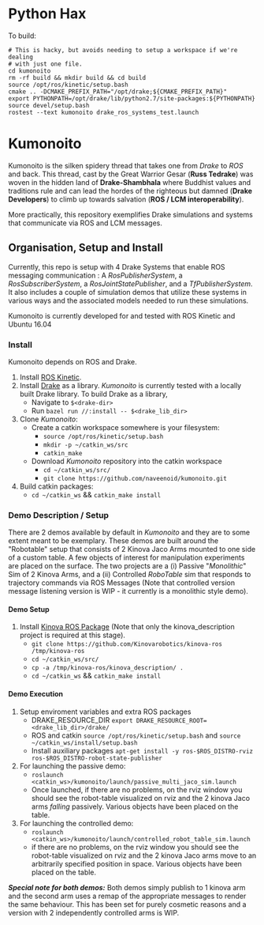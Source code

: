 # Python Hax

To build:

    # This is hacky, but avoids needing to setup a workspace if we're dealing
    # with just one file.
    cd kumonoito
    rm -rf build && mkdir build && cd build
    source /opt/ros/kinetic/setup.bash
    cmake .. -DCMAKE_PREFIX_PATH="/opt/drake;${CMAKE_PREFIX_PATH}"
    export PYTHONPATH=/opt/drake/lib/python2.7/site-packages:${PYTHONPATH}
    source devel/setup.bash
    rostest --text kumonoito drake_ros_systems_test.launch

# Kumonoito
Kumonoito is the silken spidery thread that takes one from *Drake* to *ROS* and back. This thread, cast by the Great Warrior Gesar (**Russ Tedrake**) was woven in the hidden land of **Drake-Shambhala** where Buddhist values and traditions rule and can lead the hordes of the righteous but damned (**Drake Developers**) to climb up towards salvation (**ROS / LCM interoperability**).

More practically, this repository exemplifies Drake simulations and systems that communicate via ROS and LCM messages.

## Organisation, Setup and Install
Currently, this repo is setup with 4 Drake Systems that enable ROS messaging communication : A _RosPublisherSystem_, a _RosSubscriberSystem_, a _RosJointStatePublisher_, and a _TfPublisherSystem_.
It also includes a couple of simulation demos that utilize these systems in various ways and the associated models needed
to run these simulations.

Kumonoito is currently developed for and tested with ROS Kinetic and Ubuntu 16.04

### Install
Kumonoito depends on ROS and Drake.
1. Install [ROS Kinetic](http://wiki.ros.org/kinetic/Installation/Ubuntu).
1. Install [Drake](http://drake.mit.edu/from_source.html) as a library. *Kumonoito* is currently tested with a locally built Drake library.
To build Drake as a library,
    + Navigate to `$<drake-dir>`
    + Run `bazel run //:install -- $<drake_lib_dir>`
1. Clone *Kumonoito*:
    + Create a catkin workspace somewhere is your filesystem:
       + `source /opt/ros/kinetic/setup.bash`
       + `mkdir -p ~/catkin_ws/src`
       + `catkin_make`
    + Download *Kumonoito* repository into the catkin workspace
       + `cd ~/catkin_ws/src/`
       + `git clone https://github.com/naveenoid/kumonoito.git`
1. Build catkin packages:
    + `cd ~/catkin_ws` && `catkin_make install`

### Demo Description / Setup
There are 2 demos available by default in *Kumonoito* and they are to some
extent meant to be exemplary. These demos are built around the "Robotable"
setup that consists of 2 Kinova Jaco Arms mounted to one side of a custom
table. A few objects of interest for manipulation experiments are placed on the
surface. The two projects are a (i) Passive "*Monolithic*" Sim of 2 Kinova
Arms, and a (ii) Controlled *RoboTable* sim that responds to trajectory
commands via ROS Messages (Note that controlled version message listening
version is WIP - it currently is a monolithic style demo).

#### Demo Setup
1. Install [Kinova ROS Package](https://github.com/Kinovarobotics/kinova-ros) (Note that only the kinova_description project is required at this stage).
    + `git clone https://github.com/Kinovarobotics/kinova-ros /tmp/kinova-ros`
    + `cd ~/catkin_ws/src/`
    + `cp -a /tmp/kinova-ros/kinova_description/ .`
    + `cd ~/catkin_ws` && `catkin_make install`

#### Demo Execution
1. Setup enviroment variables and extra ROS packages
    + DRAKE_RESOURCE_DIR `export DRAKE_RESOURCE_ROOT=<drake_lib_dir>/drake/`
    + ROS and catkin `source /opt/ros/kinetic/setup.bash` and `source ~/catkin_ws/install/setup.bash`
    + Install auxiliary packages `apt-get install -y ros-$ROS_DISTRO-rviz ros-$ROS_DISTRO-robot-state-publisher`
2. For launching the passive demo:
    + `roslaunch  <catkin_ws>/kumonoito/launch/passive_multi_jaco_sim.launch`
    + Once launched, if there are no problems, on the rviz window you should see the robot-table visualized on rviz and the 2 kinova Jaco arms *falling* passively. Various objects have been placed on the table.
3. For launching the controlled demo:
    + `roslaunch <catkin_ws>/kumonoito/launch/controlled_robot_table_sim.launch`
    + if there are no problems, on the rviz window you should see the robot-table visualized on rviz and the 2 kinova Jaco arms move to an arbitrarily specified position in space. Various objects have been placed on the table.

***Special note for both demos:***
Both demos simply publish to 1 kinova arm and the second arm uses a remap of
the appropriate messages to render the same behaviour. This has been set for
purely cosmetic reasons and a version with 2 independently controlled arms is
WIP.
